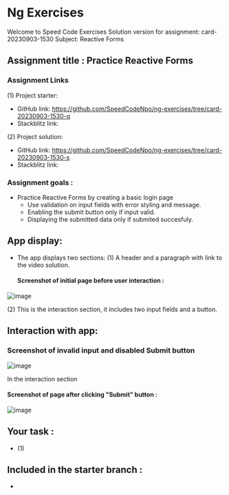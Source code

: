 # Ng Exercises

Welcome to Speed Code Exercises
Solution version for assignment: card-20230903-1530
Subject: Reactive Forms

## Assignment title : Practice Reactive Forms

### Assignment Links

(1) Project starter:

- GitHub link: https://github.com/SpeedCodeNpo/ng-exercises/tree/card-20230903-1530-q
- Stackblitz link:

(2) Project solution:

- GitHub link: https://github.com/SpeedCodeNpo/ng-exercises/tree/card-20230903-1530-s
- Stackblitz link:

### Assignment goals :

- Practice Reactive Forms by creating a basic login page
  - Use validation on input fields with error styling and message.
  - Enabling the submit button only if input valid.
  - Displaying the submitted data only if submited succesfuly.

## App display:

- The app displays two sections:
  (1) A header and a paragraph with link to the video solution.

  #### Screenshot of initial page before user interaction :
![image](https://github.com/SpeedCodeNpo/ng-exercises/assets/132397719/060c04cd-ec3b-4e52-91b8-001f86051471)

  (2) This is the interaction section, it includes two input fields and a button.

## Interaction with app:

### Screenshot of invalid input and disabled Submit button
![image](https://github.com/SpeedCodeNpo/ng-exercises/assets/132397719/a0b423a8-9954-458b-86c7-93443f29c2fd)

In the interaction section 

#### Screenshot of page after clicking "Submit" button :
![image](https://github.com/SpeedCodeNpo/ng-exercises/assets/132397719/7f200763-1064-4405-ae83-438915de6005)


## Your task :
- (1) 

## Included in the starter branch :

- 

